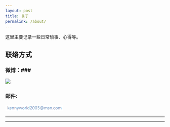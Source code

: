 ```yaml
---
layout: post
title: 关于
permalink: /about/
---
```

这里主要记录一些日常琐事、心得等。

## 联络方式 ##

### 微博：###

<a href="http://weibo.com/kennyworld" target="_blank">
<img border="0" src="http://service.t.sina.com.cn/widget/qmd/1725232492/eb14beec/5.png"/></a>

### 邮件: ###

![](/upload/image/at_sign.png)

-----

-----
 


